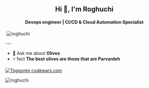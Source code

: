 <h2 align="center">Hi 👋, I'm Roghuchi</h2>
<h4 align="center">Devops engineer | CI/CD & Cloud Automation Specialist</h4>

<p>&nbsp;<img align="center" src="https://github-readme-stats.vercel.app/api?username=roghuchi&show_icons=true&locale=en" alt="roghuchi" /></p>
---

- 💬 Ask me about **Olives**
- ⚡ fact **The best olives are those that are Parvardeh**


[![Toggoren codewars.com](https://www.codewars.com/users/roghuchi/badges/large)](https://www.codewars.com/r/wocz7g)

<p><img align="left" src="https://github-readme-stats.vercel.app/api/top-langs?username=roghuchi&show_icons=true&locale=en&layout=compact" alt="roghuchi" /></p>
